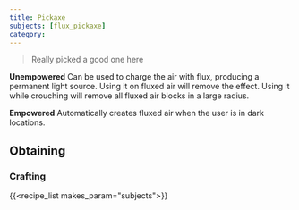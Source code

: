 ```yaml
---
title: Pickaxe
subjects: [flux_pickaxe]
category: 
---
```

> Really picked a good one here

**Unempowered**
Can be used to charge the air with flux, producing a permanent light source. Using it on fluxed air will remove the effect. Using it while crouching will remove all fluxed air blocks in a large radius.

**Empowered**
Automatically creates fluxed air when the user is in dark locations.

Obtaining
---------

### Crafting
{{<recipe_list makes_param="subjects">}}

